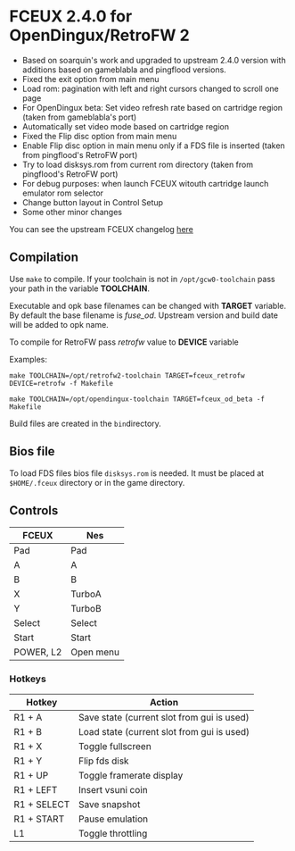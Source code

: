 # FCEUX 2.4.0 for OpenDingux/RetroFW 2

  - Based on soarquin's work and upgraded to upstream 2.4.0 version with
    additions based on gameblabla and pingflood versions.
  - Fixed the exit option from main menu 
  - Load rom: pagination with left and right cursors changed to scroll
    one page
  - For OpenDingux beta: Set video refresh rate based on cartridge region
    (taken from gameblabla's port)
  - Automatically set video mode based on cartridge region
  - Fixed the Flip disc option from main menu
  - Enable Flip disc option in main menu only if a FDS file is inserted
    (taken from pingflood's RetroFW port)
  - Try to load disksys.rom from current rom directory
    (taken from pingflood's RetroFW port)
  - For debug purposes: when launch FCEUX witouth cartridge launch
    emulator rom selector
  - Change button layout in Control Setup
  - Some other minor changes

You can see the upstream FCEUX changelog [here](http://fceux.com/web/help/WhatsNew240.html)

## Compilation

Use `make` to compile. If your toolchain is not in `/opt/gcw0-toolchain` pass your path in the variable **TOOLCHAIN**.

Executable and opk base filenames can be changed with **TARGET** variable. By default the base filename is *fuse_od*. Upstream version and build date will be added to opk name.

To compile for RetroFW pass *retrofw* value to **DEVICE** variable

Examples:

`make TOOLCHAIN=/opt/retrofw2-toolchain TARGET=fceux_retrofw DEVICE=retrofw -f Makefile`

`make TOOLCHAIN=/opt/opendingux-toolchain TARGET=fceux_od_beta -f Makefile`

Build files are created in the `bin`directory.

## Bios file
To load FDS files bios file `disksys.rom` is needed. It must be placed at `$HOME/.fceux` directory or in the game directory.

## Controls

FCEUX|Nes
-|-
Pad|Pad
A|A
B|B
X|TurboA
Y|TurboB
Select|Select
Start|Start
POWER, L2|Open menu

### Hotkeys

Hotkey|Action
-|-
R1 + A				|Save state (current slot from gui is used)
R1 + B 				|Load state (current slot from gui is used)
R1 + X				|Toggle fullscreen
R1 + Y				|Flip fds disk
R1 + UP				|Toggle framerate display
R1 + LEFT			|Insert vsuni coin
R1 + SELECT		|Save snapshot
R1 + START		|Pause emulation
L1					  |Toggle throttling
